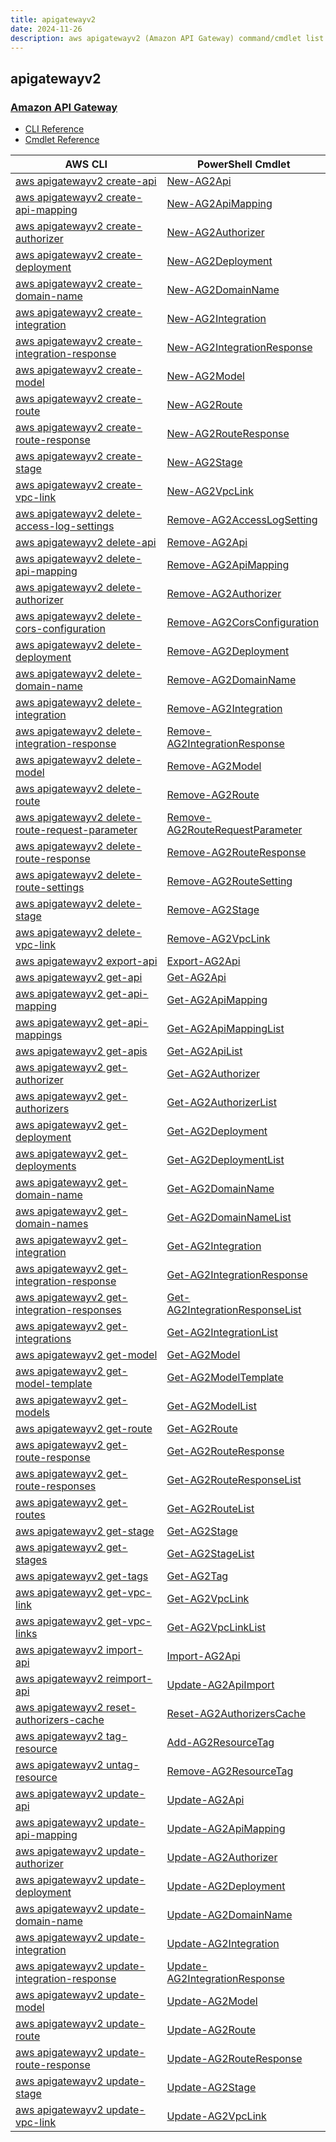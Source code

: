 ```yaml
---
title: apigatewayv2
date: 2024-11-26
description: aws apigatewayv2 (Amazon API Gateway) command/cmdlet list.
---
```


## apigatewayv2

### [Amazon API Gateway](https://aws.amazon.com/api-gateway/)

* [CLI Reference](https://awscli.amazonaws.com/v2/documentation/api/latest/reference/apigatewayv2/index.html)
* [Cmdlet Reference](https://docs.aws.amazon.com/powershell/latest/reference/items/Amazon_API_Gateway_V2_cmdlets.html)

|AWS CLI|PowerShell Cmdlet|
|----|----|
|[aws apigatewayv2 create-api](https://awscli.amazonaws.com/v2/documentation/api/latest/reference/apigatewayv2/create-api.html)|[New-AG2Api](https://docs.aws.amazon.com/powershell/latest/reference/items/New-AG2Api.html)|
|[aws apigatewayv2 create-api-mapping](https://awscli.amazonaws.com/v2/documentation/api/latest/reference/apigatewayv2/create-api-mapping.html)|[New-AG2ApiMapping](https://docs.aws.amazon.com/powershell/latest/reference/items/New-AG2ApiMapping.html)|
|[aws apigatewayv2 create-authorizer](https://awscli.amazonaws.com/v2/documentation/api/latest/reference/apigatewayv2/create-authorizer.html)|[New-AG2Authorizer](https://docs.aws.amazon.com/powershell/latest/reference/items/New-AG2Authorizer.html)|
|[aws apigatewayv2 create-deployment](https://awscli.amazonaws.com/v2/documentation/api/latest/reference/apigatewayv2/create-deployment.html)|[New-AG2Deployment](https://docs.aws.amazon.com/powershell/latest/reference/items/New-AG2Deployment.html)|
|[aws apigatewayv2 create-domain-name](https://awscli.amazonaws.com/v2/documentation/api/latest/reference/apigatewayv2/create-domain-name.html)|[New-AG2DomainName](https://docs.aws.amazon.com/powershell/latest/reference/items/New-AG2DomainName.html)|
|[aws apigatewayv2 create-integration](https://awscli.amazonaws.com/v2/documentation/api/latest/reference/apigatewayv2/create-integration.html)|[New-AG2Integration](https://docs.aws.amazon.com/powershell/latest/reference/items/New-AG2Integration.html)|
|[aws apigatewayv2 create-integration-response](https://awscli.amazonaws.com/v2/documentation/api/latest/reference/apigatewayv2/create-integration-response.html)|[New-AG2IntegrationResponse](https://docs.aws.amazon.com/powershell/latest/reference/items/New-AG2IntegrationResponse.html)|
|[aws apigatewayv2 create-model](https://awscli.amazonaws.com/v2/documentation/api/latest/reference/apigatewayv2/create-model.html)|[New-AG2Model](https://docs.aws.amazon.com/powershell/latest/reference/items/New-AG2Model.html)|
|[aws apigatewayv2 create-route](https://awscli.amazonaws.com/v2/documentation/api/latest/reference/apigatewayv2/create-route.html)|[New-AG2Route](https://docs.aws.amazon.com/powershell/latest/reference/items/New-AG2Route.html)|
|[aws apigatewayv2 create-route-response](https://awscli.amazonaws.com/v2/documentation/api/latest/reference/apigatewayv2/create-route-response.html)|[New-AG2RouteResponse](https://docs.aws.amazon.com/powershell/latest/reference/items/New-AG2RouteResponse.html)|
|[aws apigatewayv2 create-stage](https://awscli.amazonaws.com/v2/documentation/api/latest/reference/apigatewayv2/create-stage.html)|[New-AG2Stage](https://docs.aws.amazon.com/powershell/latest/reference/items/New-AG2Stage.html)|
|[aws apigatewayv2 create-vpc-link](https://awscli.amazonaws.com/v2/documentation/api/latest/reference/apigatewayv2/create-vpc-link.html)|[New-AG2VpcLink](https://docs.aws.amazon.com/powershell/latest/reference/items/New-AG2VpcLink.html)|
|[aws apigatewayv2 delete-access-log-settings](https://awscli.amazonaws.com/v2/documentation/api/latest/reference/apigatewayv2/delete-access-log-settings.html)|[Remove-AG2AccessLogSetting](https://docs.aws.amazon.com/powershell/latest/reference/items/Remove-AG2AccessLogSetting.html)|
|[aws apigatewayv2 delete-api](https://awscli.amazonaws.com/v2/documentation/api/latest/reference/apigatewayv2/delete-api.html)|[Remove-AG2Api](https://docs.aws.amazon.com/powershell/latest/reference/items/Remove-AG2Api.html)|
|[aws apigatewayv2 delete-api-mapping](https://awscli.amazonaws.com/v2/documentation/api/latest/reference/apigatewayv2/delete-api-mapping.html)|[Remove-AG2ApiMapping](https://docs.aws.amazon.com/powershell/latest/reference/items/Remove-AG2ApiMapping.html)|
|[aws apigatewayv2 delete-authorizer](https://awscli.amazonaws.com/v2/documentation/api/latest/reference/apigatewayv2/delete-authorizer.html)|[Remove-AG2Authorizer](https://docs.aws.amazon.com/powershell/latest/reference/items/Remove-AG2Authorizer.html)|
|[aws apigatewayv2 delete-cors-configuration](https://awscli.amazonaws.com/v2/documentation/api/latest/reference/apigatewayv2/delete-cors-configuration.html)|[Remove-AG2CorsConfiguration](https://docs.aws.amazon.com/powershell/latest/reference/items/Remove-AG2CorsConfiguration.html)|
|[aws apigatewayv2 delete-deployment](https://awscli.amazonaws.com/v2/documentation/api/latest/reference/apigatewayv2/delete-deployment.html)|[Remove-AG2Deployment](https://docs.aws.amazon.com/powershell/latest/reference/items/Remove-AG2Deployment.html)|
|[aws apigatewayv2 delete-domain-name](https://awscli.amazonaws.com/v2/documentation/api/latest/reference/apigatewayv2/delete-domain-name.html)|[Remove-AG2DomainName](https://docs.aws.amazon.com/powershell/latest/reference/items/Remove-AG2DomainName.html)|
|[aws apigatewayv2 delete-integration](https://awscli.amazonaws.com/v2/documentation/api/latest/reference/apigatewayv2/delete-integration.html)|[Remove-AG2Integration](https://docs.aws.amazon.com/powershell/latest/reference/items/Remove-AG2Integration.html)|
|[aws apigatewayv2 delete-integration-response](https://awscli.amazonaws.com/v2/documentation/api/latest/reference/apigatewayv2/delete-integration-response.html)|[Remove-AG2IntegrationResponse](https://docs.aws.amazon.com/powershell/latest/reference/items/Remove-AG2IntegrationResponse.html)|
|[aws apigatewayv2 delete-model](https://awscli.amazonaws.com/v2/documentation/api/latest/reference/apigatewayv2/delete-model.html)|[Remove-AG2Model](https://docs.aws.amazon.com/powershell/latest/reference/items/Remove-AG2Model.html)|
|[aws apigatewayv2 delete-route](https://awscli.amazonaws.com/v2/documentation/api/latest/reference/apigatewayv2/delete-route.html)|[Remove-AG2Route](https://docs.aws.amazon.com/powershell/latest/reference/items/Remove-AG2Route.html)|
|[aws apigatewayv2 delete-route-request-parameter](https://awscli.amazonaws.com/v2/documentation/api/latest/reference/apigatewayv2/delete-route-request-parameter.html)|[Remove-AG2RouteRequestParameter](https://docs.aws.amazon.com/powershell/latest/reference/items/Remove-AG2RouteRequestParameter.html)|
|[aws apigatewayv2 delete-route-response](https://awscli.amazonaws.com/v2/documentation/api/latest/reference/apigatewayv2/delete-route-response.html)|[Remove-AG2RouteResponse](https://docs.aws.amazon.com/powershell/latest/reference/items/Remove-AG2RouteResponse.html)|
|[aws apigatewayv2 delete-route-settings](https://awscli.amazonaws.com/v2/documentation/api/latest/reference/apigatewayv2/delete-route-settings.html)|[Remove-AG2RouteSetting](https://docs.aws.amazon.com/powershell/latest/reference/items/Remove-AG2RouteSetting.html)|
|[aws apigatewayv2 delete-stage](https://awscli.amazonaws.com/v2/documentation/api/latest/reference/apigatewayv2/delete-stage.html)|[Remove-AG2Stage](https://docs.aws.amazon.com/powershell/latest/reference/items/Remove-AG2Stage.html)|
|[aws apigatewayv2 delete-vpc-link](https://awscli.amazonaws.com/v2/documentation/api/latest/reference/apigatewayv2/delete-vpc-link.html)|[Remove-AG2VpcLink](https://docs.aws.amazon.com/powershell/latest/reference/items/Remove-AG2VpcLink.html)|
|[aws apigatewayv2 export-api](https://awscli.amazonaws.com/v2/documentation/api/latest/reference/apigatewayv2/export-api.html)|[Export-AG2Api](https://docs.aws.amazon.com/powershell/latest/reference/items/Export-AG2Api.html)|
|[aws apigatewayv2 get-api](https://awscli.amazonaws.com/v2/documentation/api/latest/reference/apigatewayv2/get-api.html)|[Get-AG2Api](https://docs.aws.amazon.com/powershell/latest/reference/items/Get-AG2Api.html)|
|[aws apigatewayv2 get-api-mapping](https://awscli.amazonaws.com/v2/documentation/api/latest/reference/apigatewayv2/get-api-mapping.html)|[Get-AG2ApiMapping](https://docs.aws.amazon.com/powershell/latest/reference/items/Get-AG2ApiMapping.html)|
|[aws apigatewayv2 get-api-mappings](https://awscli.amazonaws.com/v2/documentation/api/latest/reference/apigatewayv2/get-api-mappings.html)|[Get-AG2ApiMappingList](https://docs.aws.amazon.com/powershell/latest/reference/items/Get-AG2ApiMappingList.html)|
|[aws apigatewayv2 get-apis](https://awscli.amazonaws.com/v2/documentation/api/latest/reference/apigatewayv2/get-apis.html)|[Get-AG2ApiList](https://docs.aws.amazon.com/powershell/latest/reference/items/Get-AG2ApiList.html)|
|[aws apigatewayv2 get-authorizer](https://awscli.amazonaws.com/v2/documentation/api/latest/reference/apigatewayv2/get-authorizer.html)|[Get-AG2Authorizer](https://docs.aws.amazon.com/powershell/latest/reference/items/Get-AG2Authorizer.html)|
|[aws apigatewayv2 get-authorizers](https://awscli.amazonaws.com/v2/documentation/api/latest/reference/apigatewayv2/get-authorizers.html)|[Get-AG2AuthorizerList](https://docs.aws.amazon.com/powershell/latest/reference/items/Get-AG2AuthorizerList.html)|
|[aws apigatewayv2 get-deployment](https://awscli.amazonaws.com/v2/documentation/api/latest/reference/apigatewayv2/get-deployment.html)|[Get-AG2Deployment](https://docs.aws.amazon.com/powershell/latest/reference/items/Get-AG2Deployment.html)|
|[aws apigatewayv2 get-deployments](https://awscli.amazonaws.com/v2/documentation/api/latest/reference/apigatewayv2/get-deployments.html)|[Get-AG2DeploymentList](https://docs.aws.amazon.com/powershell/latest/reference/items/Get-AG2DeploymentList.html)|
|[aws apigatewayv2 get-domain-name](https://awscli.amazonaws.com/v2/documentation/api/latest/reference/apigatewayv2/get-domain-name.html)|[Get-AG2DomainName](https://docs.aws.amazon.com/powershell/latest/reference/items/Get-AG2DomainName.html)|
|[aws apigatewayv2 get-domain-names](https://awscli.amazonaws.com/v2/documentation/api/latest/reference/apigatewayv2/get-domain-names.html)|[Get-AG2DomainNameList](https://docs.aws.amazon.com/powershell/latest/reference/items/Get-AG2DomainNameList.html)|
|[aws apigatewayv2 get-integration](https://awscli.amazonaws.com/v2/documentation/api/latest/reference/apigatewayv2/get-integration.html)|[Get-AG2Integration](https://docs.aws.amazon.com/powershell/latest/reference/items/Get-AG2Integration.html)|
|[aws apigatewayv2 get-integration-response](https://awscli.amazonaws.com/v2/documentation/api/latest/reference/apigatewayv2/get-integration-response.html)|[Get-AG2IntegrationResponse](https://docs.aws.amazon.com/powershell/latest/reference/items/Get-AG2IntegrationResponse.html)|
|[aws apigatewayv2 get-integration-responses](https://awscli.amazonaws.com/v2/documentation/api/latest/reference/apigatewayv2/get-integration-responses.html)|[Get-AG2IntegrationResponseList](https://docs.aws.amazon.com/powershell/latest/reference/items/Get-AG2IntegrationResponseList.html)|
|[aws apigatewayv2 get-integrations](https://awscli.amazonaws.com/v2/documentation/api/latest/reference/apigatewayv2/get-integrations.html)|[Get-AG2IntegrationList](https://docs.aws.amazon.com/powershell/latest/reference/items/Get-AG2IntegrationList.html)|
|[aws apigatewayv2 get-model](https://awscli.amazonaws.com/v2/documentation/api/latest/reference/apigatewayv2/get-model.html)|[Get-AG2Model](https://docs.aws.amazon.com/powershell/latest/reference/items/Get-AG2Model.html)|
|[aws apigatewayv2 get-model-template](https://awscli.amazonaws.com/v2/documentation/api/latest/reference/apigatewayv2/get-model-template.html)|[Get-AG2ModelTemplate](https://docs.aws.amazon.com/powershell/latest/reference/items/Get-AG2ModelTemplate.html)|
|[aws apigatewayv2 get-models](https://awscli.amazonaws.com/v2/documentation/api/latest/reference/apigatewayv2/get-models.html)|[Get-AG2ModelList](https://docs.aws.amazon.com/powershell/latest/reference/items/Get-AG2ModelList.html)|
|[aws apigatewayv2 get-route](https://awscli.amazonaws.com/v2/documentation/api/latest/reference/apigatewayv2/get-route.html)|[Get-AG2Route](https://docs.aws.amazon.com/powershell/latest/reference/items/Get-AG2Route.html)|
|[aws apigatewayv2 get-route-response](https://awscli.amazonaws.com/v2/documentation/api/latest/reference/apigatewayv2/get-route-response.html)|[Get-AG2RouteResponse](https://docs.aws.amazon.com/powershell/latest/reference/items/Get-AG2RouteResponse.html)|
|[aws apigatewayv2 get-route-responses](https://awscli.amazonaws.com/v2/documentation/api/latest/reference/apigatewayv2/get-route-responses.html)|[Get-AG2RouteResponseList](https://docs.aws.amazon.com/powershell/latest/reference/items/Get-AG2RouteResponseList.html)|
|[aws apigatewayv2 get-routes](https://awscli.amazonaws.com/v2/documentation/api/latest/reference/apigatewayv2/get-routes.html)|[Get-AG2RouteList](https://docs.aws.amazon.com/powershell/latest/reference/items/Get-AG2RouteList.html)|
|[aws apigatewayv2 get-stage](https://awscli.amazonaws.com/v2/documentation/api/latest/reference/apigatewayv2/get-stage.html)|[Get-AG2Stage](https://docs.aws.amazon.com/powershell/latest/reference/items/Get-AG2Stage.html)|
|[aws apigatewayv2 get-stages](https://awscli.amazonaws.com/v2/documentation/api/latest/reference/apigatewayv2/get-stages.html)|[Get-AG2StageList](https://docs.aws.amazon.com/powershell/latest/reference/items/Get-AG2StageList.html)|
|[aws apigatewayv2 get-tags](https://awscli.amazonaws.com/v2/documentation/api/latest/reference/apigatewayv2/get-tags.html)|[Get-AG2Tag](https://docs.aws.amazon.com/powershell/latest/reference/items/Get-AG2Tag.html)|
|[aws apigatewayv2 get-vpc-link](https://awscli.amazonaws.com/v2/documentation/api/latest/reference/apigatewayv2/get-vpc-link.html)|[Get-AG2VpcLink](https://docs.aws.amazon.com/powershell/latest/reference/items/Get-AG2VpcLink.html)|
|[aws apigatewayv2 get-vpc-links](https://awscli.amazonaws.com/v2/documentation/api/latest/reference/apigatewayv2/get-vpc-links.html)|[Get-AG2VpcLinkList](https://docs.aws.amazon.com/powershell/latest/reference/items/Get-AG2VpcLinkList.html)|
|[aws apigatewayv2 import-api](https://awscli.amazonaws.com/v2/documentation/api/latest/reference/apigatewayv2/import-api.html)|[Import-AG2Api](https://docs.aws.amazon.com/powershell/latest/reference/items/Import-AG2Api.html)|
|[aws apigatewayv2 reimport-api](https://awscli.amazonaws.com/v2/documentation/api/latest/reference/apigatewayv2/reimport-api.html)|[Update-AG2ApiImport](https://docs.aws.amazon.com/powershell/latest/reference/items/Update-AG2ApiImport.html)|
|[aws apigatewayv2 reset-authorizers-cache](https://awscli.amazonaws.com/v2/documentation/api/latest/reference/apigatewayv2/reset-authorizers-cache.html)|[Reset-AG2AuthorizersCache](https://docs.aws.amazon.com/powershell/latest/reference/items/Reset-AG2AuthorizersCache.html)|
|[aws apigatewayv2 tag-resource](https://awscli.amazonaws.com/v2/documentation/api/latest/reference/apigatewayv2/tag-resource.html)|[Add-AG2ResourceTag](https://docs.aws.amazon.com/powershell/latest/reference/items/Add-AG2ResourceTag.html)|
|[aws apigatewayv2 untag-resource](https://awscli.amazonaws.com/v2/documentation/api/latest/reference/apigatewayv2/untag-resource.html)|[Remove-AG2ResourceTag](https://docs.aws.amazon.com/powershell/latest/reference/items/Remove-AG2ResourceTag.html)|
|[aws apigatewayv2 update-api](https://awscli.amazonaws.com/v2/documentation/api/latest/reference/apigatewayv2/update-api.html)|[Update-AG2Api](https://docs.aws.amazon.com/powershell/latest/reference/items/Update-AG2Api.html)|
|[aws apigatewayv2 update-api-mapping](https://awscli.amazonaws.com/v2/documentation/api/latest/reference/apigatewayv2/update-api-mapping.html)|[Update-AG2ApiMapping](https://docs.aws.amazon.com/powershell/latest/reference/items/Update-AG2ApiMapping.html)|
|[aws apigatewayv2 update-authorizer](https://awscli.amazonaws.com/v2/documentation/api/latest/reference/apigatewayv2/update-authorizer.html)|[Update-AG2Authorizer](https://docs.aws.amazon.com/powershell/latest/reference/items/Update-AG2Authorizer.html)|
|[aws apigatewayv2 update-deployment](https://awscli.amazonaws.com/v2/documentation/api/latest/reference/apigatewayv2/update-deployment.html)|[Update-AG2Deployment](https://docs.aws.amazon.com/powershell/latest/reference/items/Update-AG2Deployment.html)|
|[aws apigatewayv2 update-domain-name](https://awscli.amazonaws.com/v2/documentation/api/latest/reference/apigatewayv2/update-domain-name.html)|[Update-AG2DomainName](https://docs.aws.amazon.com/powershell/latest/reference/items/Update-AG2DomainName.html)|
|[aws apigatewayv2 update-integration](https://awscli.amazonaws.com/v2/documentation/api/latest/reference/apigatewayv2/update-integration.html)|[Update-AG2Integration](https://docs.aws.amazon.com/powershell/latest/reference/items/Update-AG2Integration.html)|
|[aws apigatewayv2 update-integration-response](https://awscli.amazonaws.com/v2/documentation/api/latest/reference/apigatewayv2/update-integration-response.html)|[Update-AG2IntegrationResponse](https://docs.aws.amazon.com/powershell/latest/reference/items/Update-AG2IntegrationResponse.html)|
|[aws apigatewayv2 update-model](https://awscli.amazonaws.com/v2/documentation/api/latest/reference/apigatewayv2/update-model.html)|[Update-AG2Model](https://docs.aws.amazon.com/powershell/latest/reference/items/Update-AG2Model.html)|
|[aws apigatewayv2 update-route](https://awscli.amazonaws.com/v2/documentation/api/latest/reference/apigatewayv2/update-route.html)|[Update-AG2Route](https://docs.aws.amazon.com/powershell/latest/reference/items/Update-AG2Route.html)|
|[aws apigatewayv2 update-route-response](https://awscli.amazonaws.com/v2/documentation/api/latest/reference/apigatewayv2/update-route-response.html)|[Update-AG2RouteResponse](https://docs.aws.amazon.com/powershell/latest/reference/items/Update-AG2RouteResponse.html)|
|[aws apigatewayv2 update-stage](https://awscli.amazonaws.com/v2/documentation/api/latest/reference/apigatewayv2/update-stage.html)|[Update-AG2Stage](https://docs.aws.amazon.com/powershell/latest/reference/items/Update-AG2Stage.html)|
|[aws apigatewayv2 update-vpc-link](https://awscli.amazonaws.com/v2/documentation/api/latest/reference/apigatewayv2/update-vpc-link.html)|[Update-AG2VpcLink](https://docs.aws.amazon.com/powershell/latest/reference/items/Update-AG2VpcLink.html)|

